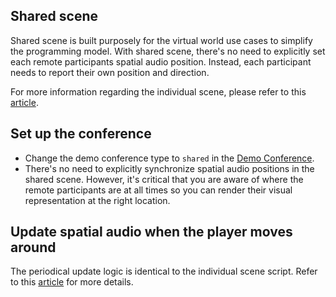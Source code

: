 ## Shared scene
Shared scene is built purposely for the virtual world use cases to simplify the programming model. With shared scene, there's no need to explicitly set each remote participants spatial audio position. Instead, each participant needs to report their own position and direction. 

For more information regarding the individual scene, please refer to this [article](https://docs.dolby.io/communications-apis/docs/guides-integrating-shared-spatial-audio).

## Set up the conference
- Change the demo conference type to `shared` in the [Demo Conference](../visualscripting/nodes.md#demo-conference).
- There's no need to explicitly synchronize spatial audio positions in the shared scene. However, it's critical that you are aware of where the remote participants are at all times so you can render their visual representation at the right location. 

## Update spatial audio when the player moves around 
The periodical update logic is identical to the individual scene script. Refer to this [article](individual-scene.md#update-spatial-audio-when-the-player-moves-around) for more details. 
